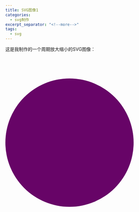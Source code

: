 ```yaml
---
title: SVG图像1
categories:
  - svg制作
excerpt_separator: "<!--more-->"
tags:
  - svg
---
```

这是我制作的一个周期放大缩小的SVG图像：

<!--more-->
<br/>
<br/>
<br/>
<br/>

<svg width="600" height="600">
    <circle cx="200" cy="200" r="200" style="fill:#670467" >
        <animate
                attributeName="r"
                attributeType="XML"
                values="200;10;200"
                begin="2s"
                dur="3s"
                repeatCount="indefinite"
        />
        <animate
                attributeName="fill-opacity"
                attributeType="CSS"
                values="1;0.6;1"
                begin="2s"
                dur="3s"
                repeatCount="indefinite"
        />
    </circle>
</svg>